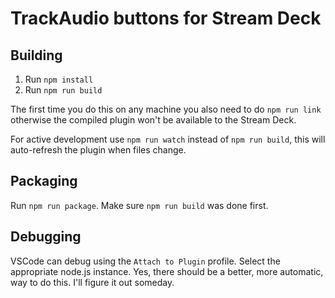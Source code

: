 # TrackAudio buttons for Stream Deck

## Building

1. Run `npm install`
2. Run `npm run build`

The first time you do this on any machine you also need to do `npm run link` otherwise the compiled plugin won't be available to the Stream Deck.

For active development use `npm run watch` instead of `npm run build`, this will auto-refresh the plugin when files change.

## Packaging

Run `npm run package`. Make sure `npm run build` was done first. 

## Debugging

VSCode can debug using the `Attach to Plugin` profile. Select the appropriate node.js instance. Yes, there should be a better, more automatic,
way to do this. I'll figure it out someday.